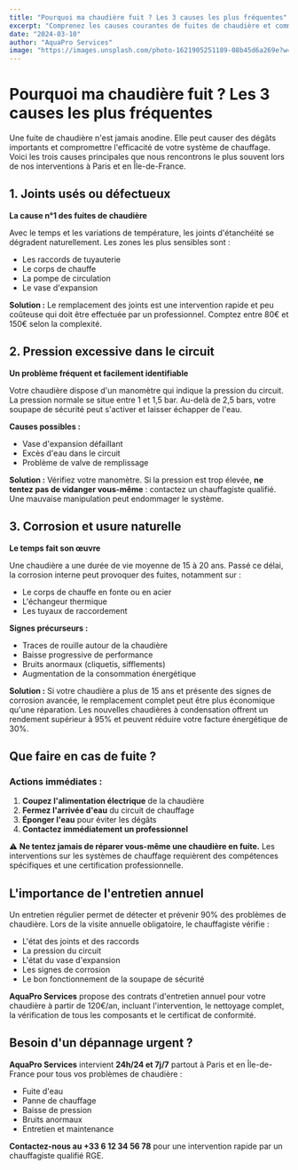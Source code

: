 ```yaml
---
title: "Pourquoi ma chaudière fuit ? Les 3 causes les plus fréquentes"
excerpt: "Comprenez les causes courantes de fuites de chaudière et comment les prévenir."
date: "2024-03-10"
author: "AquaPro Services"
image: "https://images.unsplash.com/photo-1621905251189-08b45d6a269e?w=800&auto=format&fit=crop&q=60"
---
```


# Pourquoi ma chaudière fuit ? Les 3 causes les plus fréquentes

Une fuite de chaudière n'est jamais anodine. Elle peut causer des dégâts importants et compromettre l'efficacité de votre système de chauffage. Voici les trois causes principales que nous rencontrons le plus souvent lors de nos interventions à Paris et en Île-de-France.

## 1. Joints usés ou défectueux

**La cause n°1 des fuites de chaudière**

Avec le temps et les variations de température, les joints d'étanchéité se dégradent naturellement. Les zones les plus sensibles sont :

- Les raccords de tuyauterie
- Le corps de chauffe
- La pompe de circulation
- Le vase d'expansion

**Solution :** Le remplacement des joints est une intervention rapide et peu coûteuse qui doit être effectuée par un professionnel. Comptez entre 80€ et 150€ selon la complexité.

## 2. Pression excessive dans le circuit

**Un problème fréquent et facilement identifiable**

Votre chaudière dispose d'un manomètre qui indique la pression du circuit. La pression normale se situe entre 1 et 1,5 bar. Au-delà de 2,5 bars, votre soupape de sécurité peut s'activer et laisser échapper de l'eau.

**Causes possibles :**
- Vase d'expansion défaillant
- Excès d'eau dans le circuit
- Problème de valve de remplissage

**Solution :** Vérifiez votre manomètre. Si la pression est trop élevée, **ne tentez pas de vidanger vous-même** : contactez un chauffagiste qualifié. Une mauvaise manipulation peut endommager le système.

## 3. Corrosion et usure naturelle

**Le temps fait son œuvre**

Une chaudière a une durée de vie moyenne de 15 à 20 ans. Passé ce délai, la corrosion interne peut provoquer des fuites, notamment sur :

- Le corps de chauffe en fonte ou en acier
- L'échangeur thermique
- Les tuyaux de raccordement

**Signes précurseurs :**
- Traces de rouille autour de la chaudière
- Baisse progressive de performance
- Bruits anormaux (cliquetis, sifflements)
- Augmentation de la consommation énergétique

**Solution :** Si votre chaudière a plus de 15 ans et présente des signes de corrosion avancée, le remplacement complet peut être plus économique qu'une réparation. Les nouvelles chaudières à condensation offrent un rendement supérieur à 95% et peuvent réduire votre facture énergétique de 30%.

## Que faire en cas de fuite ?

### Actions immédiates :

1. **Coupez l'alimentation électrique** de la chaudière
2. **Fermez l'arrivée d'eau** du circuit de chauffage
3. **Éponger l'eau** pour éviter les dégâts
4. **Contactez immédiatement un professionnel**

⚠️ **Ne tentez jamais de réparer vous-même une chaudière en fuite.** Les interventions sur les systèmes de chauffage requièrent des compétences spécifiques et une certification professionnelle.

## L'importance de l'entretien annuel

Un entretien régulier permet de détecter et prévenir 90% des problèmes de chaudière. Lors de la visite annuelle obligatoire, le chauffagiste vérifie :

- L'état des joints et des raccords
- La pression du circuit
- L'état du vase d'expansion
- Les signes de corrosion
- Le bon fonctionnement de la soupape de sécurité

**AquaPro Services** propose des contrats d'entretien annuel pour votre chaudière à partir de 120€/an, incluant l'intervention, le nettoyage complet, la vérification de tous les composants et le certificat de conformité.

## Besoin d'un dépannage urgent ?

**AquaPro Services** intervient **24h/24 et 7j/7** partout à Paris et en Île-de-France pour tous vos problèmes de chaudière :
- Fuite d'eau
- Panne de chauffage
- Baisse de pression
- Bruits anormaux
- Entretien et maintenance

**Contactez-nous au +33 6 12 34 56 78** pour une intervention rapide par un chauffagiste qualifié RGE.
